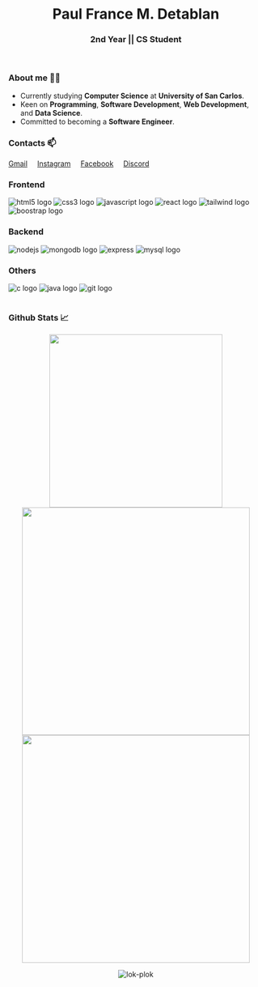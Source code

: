 
<h1 align="center">Paul France M. Detablan</h1>
<h3 align="center">2nd Year || CS Student</h3><br>

### About me 🙆‍♂️
- Currently studying **Computer Science** at **University of San Carlos**.
- Keen on **Programming**, **Software Development**, **Web Development**, and **Data Science**.
- Committed to becoming a **Software Engineer**.

### Contacts 📫

[Gmail](https://mail.google.com/mail/u/0/#inbox) &nbsp;&nbsp;&nbsp; [Instagram](https://www.instagram.com/plok.mp4/) &nbsp;&nbsp;&nbsp; [Facebook](https://www.facebook.com/PaulFranceDetablan/) &nbsp;&nbsp;&nbsp; [Discord](https://discord.com/users/599148961332461569)


### Frontend
<div align="left">
    <img src="https://img.shields.io/badge/HTML5-E34F26?logo=html5&logoColor=white&style=for-the-badge" alt="html5 logo" />
    <img src="https://img.shields.io/badge/CSS3-1572B6?logo=css3&logoColor=white&style=for-the-badge" alt="css3 logo"  />
    <img src="https://img.shields.io/badge/JavaScript-F7DF1E?logo=javascript&logoColor=black&style=for-the-badge" alt="javascript logo"  />
    <img src="https://img.shields.io/badge/react-%2320232a.svg?style=for-the-badge&logo=react&logoColor=%2361DAFB" alt="react logo">
    <img src="https://img.shields.io/badge/tailwindcss-%2338B2AC.svg?style=for-the-badge&logo=tailwind-css&logoColor=white" alt="tailwind logo">
    <img src="https://img.shields.io/badge/Bootstrap-563D7C?style=for-the-badge&logo=bootstrap&logoColor=white" alt="boostrap logo">
</div>

### Backend
<div align="left">
    <img src="https://img.shields.io/badge/Node.js-339933?logo=nodedotjs&logoColor=white&style=for-the-badge" alt="nodejs"  />
    <img src="https://img.shields.io/badge/MongoDB-4EA94B?style=for-the-badge&logo=mongodb&logoColor=white" alt="mongodb logo">
    <img src="https://img.shields.io/badge/Express-000000?logo=express&logoColor=white&style=for-the-badge" alt="express"  />
    <img src="https://img.shields.io/badge/MySQL-005C84?style=for-the-badge&logo=mysql&logoColor=white" alt="mysql logo">
    
</div>

### Others
<div align="left">
    <img src="https://img.shields.io/badge/C-00599C?style=for-the-badge&logo=c&logoColor=white" alt="c logo">
    <img src="https://img.shields.io/badge/java-%23ED8B00.svg?style=for-the-badge&logo=openjdk&logoColor=white" alt="java logo">
    <img src="https://img.shields.io/badge/git-%23F05033.svg?style=for-the-badge&logo=git&logoColor=white" alt="git logo"> 
</div>

<h1></h1>

### Github Stats 📈
<p align="center">
    <img width=342 src='https://github-readme-stats.vercel.app/api/top-langs/?username=lok-plok&theme=vue-dark&show_icons=true&hide_border=true&layout=compact' />
    <img width=450 src='https://github-readme-stats.vercel.app/api?username=lok-plok&theme=vue-dark&show_icons=true&hide_border=true&count_private=true' />
    <img width=450 src='https://github-readme-streak-stats.herokuapp.com/?user=lok-plok&theme=vue-dark&hide_border=true' /> 
    
   <p align="center"> 
       <img src="https://komarev.com/ghpvc/?username=lok-plok&label=Profile%20views&color=41B883&style=flat" alt="lok-plok" /> 
    </p>
</p>

<h1></h1>
